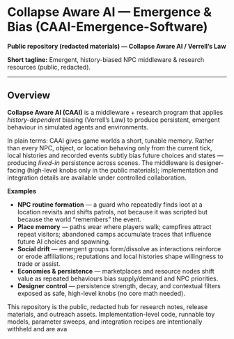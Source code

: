 # Collapse Aware AI — Emergence & Bias (CAAI-Emergence-Software)

**Public repository (redacted materials) — Collapse Aware AI / Verrell’s Law**

**Short tagline:** Emergent, history-biased NPC middleware & research resources (public, redacted).

---

## Overview

**Collapse Aware AI (CAAI)** is a middleware + research program that applies *history-dependent* biasing (Verrell’s Law) to produce persistent, emergent behaviour in simulated agents and environments.

In plain terms: CAAI gives game worlds a short, tunable memory. Rather than every NPC, object, or location behaving only from the current tick, local histories and recorded events subtly bias future choices and states — producing *lived-in* persistence across scenes. The middleware is designer-facing (high-level knobs only in the public materials); implementation and integration details are available under controlled collaboration.

**Examples**
- **NPC routine formation** — a guard who repeatedly finds loot at a location revisits and shifts patrols, not because it was scripted but because the world “remembers” the event.  
- **Place memory** — paths wear where players walk; campfires attract repeat visitors; abandoned camps accumulate traces that influence future AI choices and spawning.  
- **Social drift** — emergent groups form/dissolve as interactions reinforce or erode affiliations; reputations and local histories shape willingness to trade or assist.  
- **Economies & persistence** — marketplaces and resource nodes shift value as repeated behaviours bias supply/demand and NPC priorities.  
- **Designer control** — persistence strength, decay, and contextual filters exposed as safe, high-level knobs (no core math needed).

This repository is the public, redacted hub for research notes, release materials, and outreach assets. Implementation-level code, runnable toy models, parameter sweeps, and integration recipes are intentionally withheld and are ava
